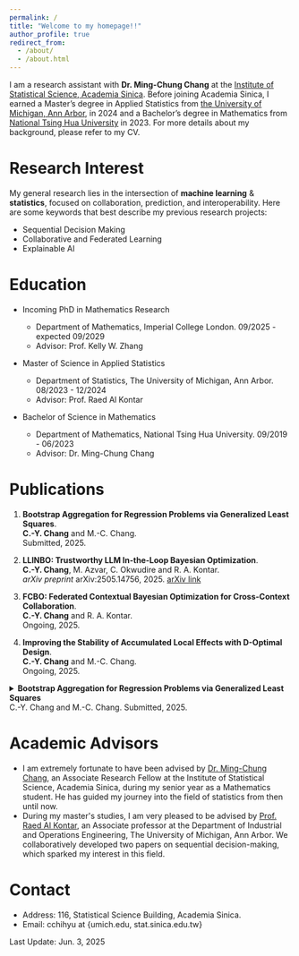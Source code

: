 ```yaml
---
permalink: /
title: "Welcome to my homepage!!"
author_profile: true
redirect_from: 
  - /about/
  - /about.html
---
```

I am a research assistant with **Dr. Ming-Chung Chang** at the [Institute of Statistical Science, Academia Sinica](https://www.stat.sinica.edu.tw/eng/). Before joining Academia Sinica, I earned a Master’s degree in Applied Statistics from [the University of Michigan, Ann Arbor](https://lsa.umich.edu/stats), in 2024 and a Bachelor’s degree in Mathematics from [National Tsing Hua University](https://www.math.nthu.edu.tw/index.php) in 2023. For more details about my background, please refer to my CV.

# Research Interest
My general research lies in the intersection of **machine learning** & **statistics**, focused on collaboration, prediction, and interoperability. Here are some keywords that best describe my previous research projects:
- Sequential Decision Making
- Collaborative and Federated Learning
- Explainable AI

# Education
- Incoming PhD in Mathematics Research
  - Department of Mathematics, Imperial College London. 09/2025 - expected 09/2029
  - Advisor: Prof. Kelly W. Zhang
  
- Master of Science in Applied Statistics
  - Department of Statistics, The University of Michigan, Ann Arbor. 08/2023 - 12/2024
  - Advisor: Prof. Raed Al Kontar

- Bachelor of Science in Mathematics
  - Department of Mathematics, National Tsing Hua University. 09/2019 - 06/2023
  - Advisor: Dr. Ming-Chung Chang

# Publications
1. **Bootstrap Aggregation for Regression Problems via Generalized Least Squares**.  
   **C.-Y. Chang** and M.-C. Chang.  
   Submitted, 2025.

2. **LLINBO: Trustworthy LLM In-the-Loop Bayesian Optimization**.  
   **C.-Y. Chang**, M. Azvar, C. Okwudire and R. A. Kontar.  
   *arXiv preprint* arXiv:2505.14756, 2025. [arXiv link](https://arxiv.org/abs/2505.14756)

3. **FCBO: Federated Contextual Bayesian Optimization for Cross-Context Collaboration**.  
   **C.-Y. Chang** and R. A. Kontar.  
   Ongoing, 2025.

4. **Improving the Stability of Accumulated Local Effects with D-Optimal Design**.  
   **C.-Y. Chang** and M.-C. Chang.  
   Ongoing, 2025.

<details>
<summary><strong>Bootstrap Aggregation for Regression Problems via Generalized Least Squares</strong><br>
C.-Y. Chang and M.-C. Chang. Submitted, 2025.</summary>

We propose a generalized least squares approach for aggregating base learners in regression problems. Our method improves stability and predictive performance by accounting for heteroscedasticity across models. Theoretical and empirical evaluations are provided.

</details>



# Academic Advisors
- I am extremely fortunate to have been advised by [Dr. Ming-Chung Chang](https://sites.google.com/view/mcchang/), an Associate Research Fellow at the Institute of Statistical Science, Academia Sinica, during my senior year as a Mathematics student. He has guided my journey into the field of statistics from then until now.
- During my master's studies, I am very pleased to be advised by [Prof. Raed Al Kontar](https://alkontar.engin.umich.edu/), an Associate professor at the Department of Industrial and Operations Engineering, The University of Michigan, Ann Arbor. We collaboratively developed two papers on sequential decision-making, which sparked my interest in this field.

# Contact
- Address: 116, Statistical Science Building, Academia Sinica.
- Email: cchihyu at {umich.edu, stat.sinica.edu.tw}

Last Update: Jun. 3, 2025
